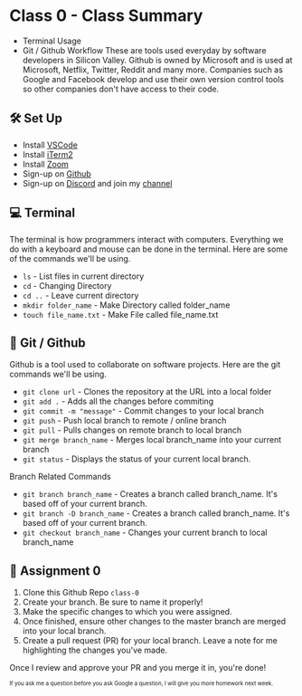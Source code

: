 # Class 0 - Class Summary
- Terminal Usage
- Git / Github Workflow
These are tools used everyday by software developers in Silicon Valley. Github is owned by Microsoft and is used at Microsoft, Netflix, Twitter, Reddit and many more. Companies such as Google and Facebook develop and use their own version control tools so other companies don't have access to their code.

## 🛠 Set Up
- Install [VSCode](https://code.visualstudio.com/)
- Install [iTerm2](https://www.iterm2.com/)
- Install [Zoom](https://zoom.us/download)
- Sign-up on [Github](http://github.com/)
- Sign-up on [Discord](https://discordapp.com/) and join my [channel](https://discord.gg/MRZf3DX)

## 💻 Terminal
The terminal is how programmers interact with computers. Everything we do with a keyboard and mouse can be done in the terminal. Here are some of the commands we'll be using.
- `ls` - List files in current directory
- `cd` - Changing Directory
- `cd ..` - Leave current directory
- `mkdir folder_name` - Make Directory called folder_name
- `touch file_name.txt` - Make File called file_name.txt

## 👾 Git / Github
Github is a tool used to collaborate on software projects. Here are the git commands we'll be using.
- `git clone url` - Clones the repository at the URL into a local folder
- `git add .` - Adds all the changes before commiting
- `git commit -m "message"` - Commit changes to your local branch
- `git push` - Push local branch to remote / online branch
- `git pull` - Pulls changes on remote branch to local branch
- `git merge branch_name` - Merges local branch_name into your current branch
- `git status` - Displays the status of your current local branch.

Branch Related Commands
- `git branch branch_name` - Creates a branch called branch_name. It's based off of your current branch.
- `git branch -D branch_name` - Creates a branch called branch_name. It's based off of your current branch.
- `git checkout branch_name` - Changes your current branch to local branch_name

## 📝 Assignment 0
1. Clone this Github Repo `class-0`
2. Create your branch. Be sure to name it properly!
3. Make the specific changes to which you were assigned.
4. Once finished, ensure other changes to the master branch are merged into your local branch.
5. Create a pull request (PR) for your local branch. Leave a note for me highlighting the changes you've made.

Once I review and approve your PR and you merge it in, you're done!

<sup><sup>If you ask me a question before you ask Google a question, I will give you more homework next week.</sup></sup>